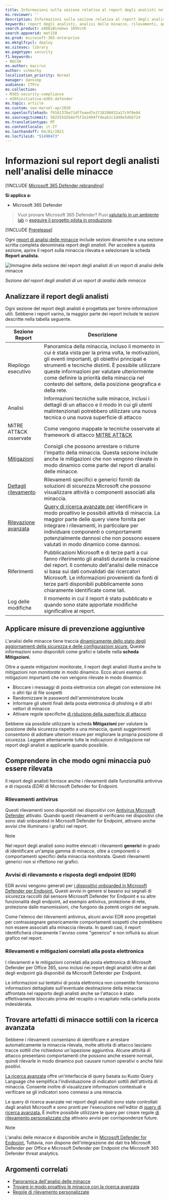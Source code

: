 ```yaml
---
title: Informazioni sulla sezione relativa al report degli analisti nell'analisi delle minacce
ms.reviewer: ''
description: Informazioni sulla sezione relativa al report degli analisti di ogni report di analisi delle minacce. Comprendere come fornisce informazioni su minacce, mitigazioni, rilevamenti, query di ricerca avanzate e altro ancora.
keywords: report degli analisti, analisi delle minacce, rilevamenti, query di ricerca avanzate, mitigazioni,
search.product: eADQiWindows 10XVcnh
search.appverid: met150
ms.prod: microsoft-365-enterprise
ms.mktglfcycl: deploy
ms.sitesec: library
ms.pagetype: security
f1.keywords:
- NOCSH
ms.author: maccruz
author: schmurky
localization_priority: Normal
manager: dansimp
audience: ITPro
ms.collection:
- M365-security-compliance
- m365initiative-m365-defender
ms.topic: article
ms.custom: seo-marvel-apr2020
ms.openlocfilehash: f916137be71dffeaed7e3718286032a17c9f8e04
ms.sourcegitcommit: 582555d2b4ef5f2e2494ffdeab2c1d49e5d6b724
ms.translationtype: MT
ms.contentlocale: it-IT
ms.lasthandoff: 04/01/2021
ms.locfileid: "51498473"
---
```

# <a name="understand-the-analyst-report-in-threat-analytics"></a>Informazioni sul report degli analisti nell'analisi delle minacce

[!INCLUDE [Microsoft 365 Defender rebranding](../includes/microsoft-defender.md)]

**Si applica a:**
- Microsoft 365 Defender

> Vuoi provare Microsoft 365 Defender? Puoi [valutarlo in un ambiente lab](m365d-evaluation.md?ocid=cx-docs-MTPtriallab) o [eseguire il progetto pilota in produzione](m365d-pilot.md?ocid=cx-evalpilot).
>

[!INCLUDE [Prerelease](../includes/prerelease.md)]

Ogni [report di analisi delle minacce](threat-analytics.md) include sezioni dinamiche e una sezione scritta completa denominata report degli _analisti._ Per accedere a questa sezione, aprire il report sulla minaccia rilevata e selezionare la scheda **Report analista.**

![Immagine della sezione del report degli analisti di un report di analisi delle minacce](../../media/threat-analytics/ta_analystreport_mtp.png)

_Sezione del report degli analisti di un report di analisi delle minacce_

## <a name="scan-the-analyst-report"></a>Analizzare il report degli analisti 
Ogni sezione del report degli analisti è progettata per fornire informazioni utili. Sebbene i report varino, la maggior parte dei report include le sezioni descritte nella tabella seguente.

| Sezione Report | Descrizione |
|--|--|
| Riepilogo esecutivo | Panoramica della minaccia, incluso il momento in cui è stata vista per la prima volta, le motivazioni, gli eventi importanti, gli obiettivi principali e strumenti e tecniche distinti. È possibile utilizzare queste informazioni per valutare ulteriormente come definire la priorità della minaccia nel contesto del settore, della posizione geografica e della rete. |
| Analisi | Informazioni tecniche sulle minacce, inclusi i dettagli di un attacco e il modo in cui gli utenti malintenzionati potrebbero utilizzare una nuova tecnica o una nuova superficie di attacco | 
| MiTRE ATT&CK osservate | Come vengono mappate le tecniche osservate al framework di attacco [MITRE ATT&CK](https://attack.mitre.org/) | 
| [Mitigazioni](#apply-additional-mitigations) | Consigli che possono arrestare o ridurre l'impatto della minaccia. Questa sezione include anche le mitigazioni che non vengono rilevate in modo dinamico come parte del report di analisi delle minacce. |
| [Dettagli rilevamento](#understand-how-each-threat-can-be-detected) | Rilevamenti specifici e generici forniti da soluzioni di sicurezza Microsoft che possono visualizzare attività o componenti associati alla minaccia. | 
| [Rilevazione avanzata](#find-subtle-threat-artifacts-using-advanced-hunting) | [Query di ricerca avanzate per](advanced-hunting-overview.md) identificare in modo proattivo le possibili attività di minaccia. La maggior parte delle query viene fornita per integrare i rilevamenti, in particolare per individuare componenti o comportamenti potenzialmente dannosi che non possono essere valutati in modo dinamico come dannosi. | 
| Riferimenti | Pubblicazioni Microsoft e di terze parti a cui fanno riferimento gli analisti durante la creazione del report. Il contenuto dell'analisi delle minacce si basa sui dati convalidati dai ricercatori Microsoft. Le informazioni provenienti da fonti di terze parti disponibili pubblicamente sono chiaramente identificate come tali. | 
| Log delle modifiche | Il momento in cui il report è stato pubblicato e quando sono state apportate modifiche significative al report. |

## <a name="apply-additional-mitigations"></a>Applicare misure di prevenzione aggiuntive
L'analisi delle minacce tiene traccia [dinamicamente dello stato degli aggiornamenti della sicurezza e delle configurazioni sicure.](threat-analytics.md#mitigations-review-list-of-mitigations-and-the-status-of-your-devices) Queste informazioni sono disponibili come grafici e tabelle nella **scheda Mitigazioni.**

Oltre a queste mitigazioni monitorate, il report degli analisti illustra anche le mitigazioni non _monitorate_ in modo dinamico. Ecco alcuni esempi di mitigazioni importanti che non vengono rilevate in modo dinamico:

- Bloccare i messaggi di posta elettronica con allegati con estensione _lnk_ o altri tipi di file sospetti
- Randomizzare le password dell'amministratore locale
- Informare gli utenti finali della posta elettronica di phishing e di altri vettori di minacce
- Attivare regole specifiche [di riduzione della superficie di attacco](/windows/security/threat-protection/microsoft-defender-atp/attack-surface-reduction)

Sebbene sia possibile utilizzare la scheda **Mitigazioni** per valutare la posizione della sicurezza rispetto a una minaccia, questi suggerimenti consentono di adottare ulteriori misure per migliorare la propria posizione di sicurezza. Leggere attentamente tutte le indicazioni di mitigazione nel report degli analisti e applicarle quando possibile.

## <a name="understand-how-each-threat-can-be-detected"></a>Comprendere in che modo ogni minaccia può essere rilevata
Il report degli analisti fornisce anche i rilevamenti dalle funzionalità antivirus e di risposta _(EDR)_ di Microsoft Defender for Endpoint.

### <a name="antivirus-detections"></a>Rilevamenti antivirus
Questi rilevamenti sono disponibili nei dispositivi con [Antivirus Microsoft Defender](/windows/security/threat-protection/microsoft-defender-antivirus/microsoft-defender-antivirus-in-windows-10) attivato. Quando questi rilevamenti si verificano nei dispositivi che sono stati onboarded in Microsoft Defender for Endpoint, attivano anche avvisi che illuminano i grafici nel report.

>[!NOTE]
>Nel report degli analisti sono inoltre elencati i rilevamenti **generici** in grado di identificare un'ampia gamma di minacce, oltre a componenti o comportamenti specifici della minaccia monitorata. Questi rilevamenti generici non si riflettono nei grafici.

### <a name="endpoint-detection-and-response-edr-alerts"></a>Avvisi di rilevamento e risposta degli endpoint (EDR)
EDR avvisi vengono generati per [i dispositivi onboarded in Microsoft Defender per Endpoint.](/windows/security/threat-protection/microsoft-defender-atp/onboard-configure) Questi avvisi in genere si basano sui segnali di sicurezza raccolti dal sensore Microsoft Defender for Endpoint e su altre funzionalità degli endpoint, ad esempio antivirus, protezione di rete, protezione dalle manomissioni, che fungono da potenti origini del segnale.

Come l'elenco dei rilevamenti antivirus, alcuni avvisi EDR sono progettati per contrassegnare genericamente comportamenti sospetti che potrebbero non essere associati alla minaccia rilevata. In questi casi, il report identificherà chiaramente l'avviso come "generico" e non influirà su alcun grafico nel report.

### <a name="email-related-detections-and-mitigations"></a>Rilevamenti e mitigazioni correlati alla posta elettronica
I rilevamenti e le mitigazioni correlati alla posta elettronica di Microsoft Defender per Office 365, sono inclusi nei report degli analisti oltre ai dati degli endpoint già disponibili da Microsoft Defender per Endpoint. 

Le informazioni sui tentativi di posta elettronica non consentite forniscono informazioni dettagliate sull'eventuale destinazione della minaccia affrontata nel rapporto degli analisti anche se l'attacco è stato effettivamente bloccato prima del recapito o recapitato nella cartella posta indesiderata.

## <a name="find-subtle-threat-artifacts-using-advanced-hunting"></a>Trovare artefatti di minacce sottili con la ricerca avanzata
Sebbene i rilevamenti consentano di identificare e arrestare automaticamente la minaccia rilevata, molte attività di attacco lasciano tracce sottili che richiedono un'ispezione aggiuntiva. Alcune attività di attacco presentano comportamenti che possono anche essere normali, quindi rilevarle in modo dinamico può causare rumori operativi o anche falsi positivi.

[La ricerca avanzata](advanced-hunting-overview.md) offre un'interfaccia di query basata su Kusto Query Language che semplifica l'individuazione di indicatori sottili dell'attività di minaccia. Consente inoltre di visualizzare informazioni contestuali e verificare se gli indicatori sono connessi a una minaccia.

Le query di ricerca avanzate nei report degli analisti sono state controllati dagli analisti Microsoft e sono pronti per l'esecuzione nell'editor di [query di ricerca avanzata.](https://security.microsoft.com/advanced-hunting) È inoltre possibile utilizzare le query per creare regole [di rilevamento personalizzate che](custom-detection-rules.md) attivano avvisi per corrispondenze future.


>[!NOTE]
> L'analisi delle minacce è disponibile anche in [Microsoft Defender for Endpoint.](/windows/security/threat-protection/microsoft-defender-atp/threat-analytics) Tuttavia, non dispone dell'integrazione dei dati tra Microsoft Defender per Office e Microsoft Defender per Endpoint che Microsoft 365 Defender threat analytics.


## <a name="related-topics"></a>Argomenti correlati
- [Panoramica dell'analisi delle minacce](threat-analytics.md)
- [Trovare in modo proattivo le minacce con la ricerca avanzata](advanced-hunting-overview.md) 
- [Regole di rilevamento personalizzate](custom-detection-rules.md)